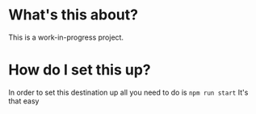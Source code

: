 # What's this about?
This is a work-in-progress project.

# How do I set this up?
In order to set this destination up all you need to do is ` npm run start ` It's that easy
